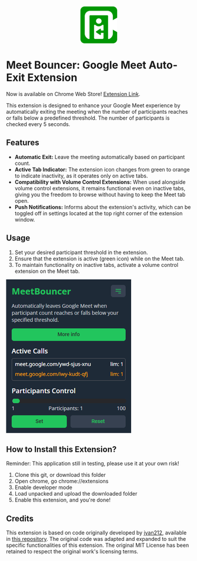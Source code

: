 <p align="center"><img src="https://github.com/Abcent1k/MeetBouncer/blob/main/img/mb.svg" width="100"/></p>

# Meet Bouncer: Google Meet Auto-Exit Extension
Now is available on Chrome Web Store! [Extension Link](https://chromewebstore.google.com/detail/meetbouncer-google-meet-a/gkgibfogonflljeafffchiinbjohhnij).

This extension is designed to enhance your Google Meet experience by automatically exiting the meeting when the number of participants reaches or falls below a predefined threshold. The number of participants is checked every 5 seconds.

## Features
- **Automatic Exit:** Leave the meeting automatically based on participant count.
- **Active Tab Indicator:** The extension icon changes from green to orange to indicate inactivity, as it operates only on active tabs.
- **Compatibility with Volume Control Extensions:** When used alongside volume control extensions, it remains functional even on inactive tabs, giving you the freedom to browse without having to keep the Meet tab open.
- **Push Notifications:** Informs about the extension's activity, which can be toggled off in settings located at the top right corner of the extension window.

## Usage
1) Set your desired participant threshold in the extension.
2) Ensure that the extension is active (green icon) while on the Meet tab.
3) To maintain functionality on inactive tabs, activate a volume control extension on the Meet tab.

<img src="https://github.com/Abcent1k/MeetBouncer/blob/main/img/mb-screenshot.png"/>

## How to Install this Extension? 
Reminder: This application still in testing, please use it at your own risk!

1) Clone this git, or download this folder
2) Open chrome, go chrome://extensions
3) Enable developer mode
4) Load unpacked and upload the downloaded folder
5) Enable this extension, and you're done!

## Credits
This extension is based on code originally developed by [jyan212](https://github.com/jyan212), available in [this repository](https://github.com/jyan212/AutoLeaveMeet). The original code was adapted and expanded to suit the specific functionalities of this extension.  The original MIT License has been retained to respect the original work's licensing terms.
